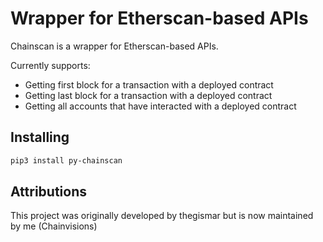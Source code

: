 # Wrapper for Etherscan-based APIs

Chainscan is a wrapper for Etherscan-based APIs.

Currently supports:

- Getting first block for a transaction with a deployed contract
- Getting last block for a transaction with a deployed contract
- Getting all accounts that have interacted with a deployed contract

## Installing

```bash
pip3 install py-chainscan
```

## Attributions
This project was originally developed by thegismar but is now maintained by me (Chainvisions)